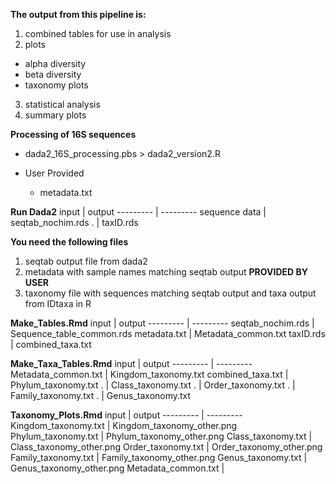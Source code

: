 **The output from this pipeline is:**
1) combined tables for use in analysis
2) plots
 - alpha diversity
 - beta diversity
 - taxonomy plots
3) statistical analysis
4) summary plots

**Processing of 16S sequences**
  - dada2_16S_processing.pbs > dada2_version2.R

- User Provided
  - metadata.txt

**Run Dada2**
input | output
--------- | ---------
sequence data | seqtab_nochim.rds
 . | taxID.rds


**You need the following files**
1) seqtab output file from dada2
2) metadata with sample names matching seqtab output **PROVIDED BY USER**
3) taxonomy file with sequences matching seqtab output and taxa output from IDtaxa in R

**Make_Tables.Rmd**
input | output
--------- | ---------
seqtab_nochim.rds | Sequence_table_common.rds
metadata.txt | Metadata_common.txt
taxID.rds | combined_taxa.txt


**Make_Taxa_Tables.Rmd**
input | output
--------- | ---------
Metadata_common.txt | Kingdom_taxonomy.txt
combined_taxa.txt | Phylum_taxonomy.txt
.  | Class_taxonomy.txt
.  | Order_taxonomy.txt
.  | Family_taxonomy.txt
.  | Genus_taxonomy.txt

**Taxonomy_Plots.Rmd**
input | output
--------- | ---------
Kingdom_taxonomy.txt | Kingdom_taxonomy_other.png
Phylum_taxonomy.txt | Phylum_taxonomy_other.png
Class_taxonomy.txt | Class_taxonomy_other.png
Order_taxonomy.txt | Order_taxonomy_other.png
Family_taxonomy.txt | Family_taxonomy_other.png
Genus_taxonomy.txt | Genus_taxonomy_other.png
Metadata_common.txt | 